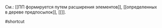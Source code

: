 См.: [[ПП формируется путем расширения элементов]], [[определенных в дереве предпосылок]], [[]].

#shortcut

